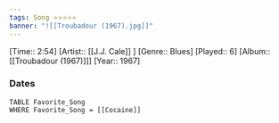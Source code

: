 ```yaml
---
tags: Song ⭐⭐⭐⭐⭐ 
banner: "![[Troubadour (1967).jpg]]"
---
```

[Time:: 2:54]
[Artist:: [[J.J. Cale]] ]
[Genre:: Blues]
[Played:: 6]
[Album:: [[Troubadour (1967)]]]
[Year:: 1967]
### Dates
````dataview
TABLE Favorite_Song
WHERE Favorite_Song = [[Cocaine]]
````
